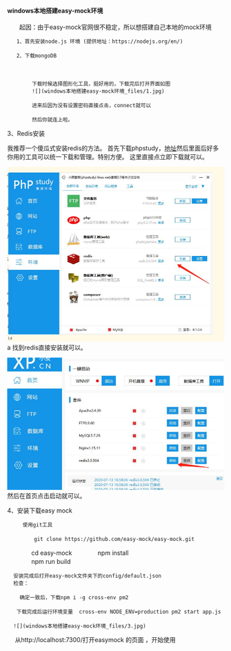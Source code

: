 #### windows本地搭建easy-mock环境
 　　起因：由于easy-mock官网很不稳定，所以想搭建自己本地的mock环境

       1、首先安装node.js 环境 (提供地址：https://nodejs.org/en/)

       2、下载mongoDB 

			
			
			下载时候选择图形化工具，挺好用的，下载完后打开界面如图
			![](windows本地搭建easy-mock环境_files/1.jpg)
			
			进来后因为没有设置密码直接点击，connect就可以
			
			然后你就连上啦。

   3、Redis安装
   
   我推荐一个傻瓜式安装redis的方法。
   首先下载phpstudy，[地址](https://www.xp.cn/download.html)然后里面后好多你用的工具可以统一下载和管理。特别方便。
   这里直接点立即下载就可以。
   
   ![](windows本地搭建easy-mock环境_files/1.jpg)
   a
   找到redis直接安装就可以。
   
   ![](windows本地搭建easy-mock环境_files/2.jpg)
   然后在首页点击启动就可以。

   4、安装下载easy mock  

         使用git工具

        　   git clone https://github.com/easy-mock/easy-mock.git

　　　　cd easy-mock
　　　　npm install   
　　　　npm run build
 
      安装完成后打开easy-mock文件夹下的config/default.json 
      检查：
       
        确定一致后，下载npm i -g cross-env pm2

       下载完成后运行环境变量  cross-env NODE_ENV=production pm2 start app.js

      ![](windows本地搭建easy-mock环境_files/3.jpg)

  　 从http://localhost:7300/打开easymock 的页面 ，开始使用 
  

        